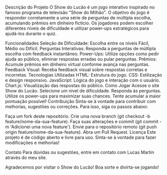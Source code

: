 Descrição do Projeto
O Show do Lucão é um jogo interativo inspirado no famoso programa de televisão "Show do Milhão". O objetivo do jogo é responder corretamente a uma série de perguntas de múltipla escolha, acumulando prêmios em dinheiro fictício. Os jogadores podem escolher diferentes níveis de dificuldade e utilizar power-ups estratégicos para ajudá-los durante o quiz.

Funcionalidades
Seleção de Dificuldade: Escolha entre os níveis Fácil, Médio ou Difícil.
Perguntas Interativas: Responda a perguntas de múltipla escolha com feedback instantâneo.
Power-Ups: Utilize opções como pedir ajuda ao público, eliminar respostas erradas ou pular perguntas.
Prêmios: Acumule prêmios em dinheiro virtual conforme avança nas perguntas.
Feedback Visual: Receba feedback visual sobre respostas corretas e incorretas.
Tecnologias Utilizadas
HTML: Estrutura do jogo.
CSS: Estilização e design responsivo.
JavaScript: Lógica do jogo e interação com o usuário.
Chart.js: Visualização das respostas do público.
Como Jogar
Acesse o site Show do Lucão.
Selecione um nível de dificuldade.
Responda às perguntas. Utilize os power-ups para maximizar suas chances.
Tente acumular a maior pontuação possível!
Contribuição
Sinta-se à vontade para contribuir com melhorias, sugestões ou correções. Para isso, siga os passos abaixo:

Faça um fork deste repositório.
Crie uma nova branch (git checkout -b feature/nome-da-sua-feature).
Faça suas alterações e commit (git commit -m 'Adicionei uma nova feature').
Envie para o repositório remoto (git push origin feature/nome-da-sua-feature).
Abra um Pull Request.
Licença
Este projeto é de código aberto e livre para uso. Sinta-se à vontade para fazer modificações e melhorias!

Contato
Para dúvidas ou sugestões, entre em contato com Lucas Martin através do meu site.

Agradecemos por visitar o Show do Lucão! Boa sorte e divirta-se jogando!
